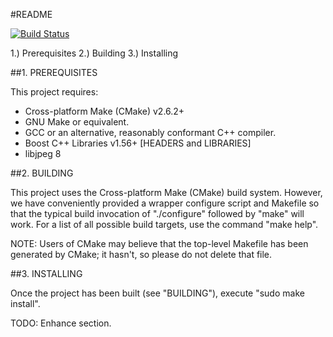 #README

[![Build Status](https://travis-ci.org/acoburn/image-laplacian.png?branch=master)](https://travis-ci.org/acoburn/image-laplacian)

 1.) Prerequisites
 2.) Building
 3.) Installing
 
##1. PREREQUISITES

 This project requires:
  * Cross-platform Make (CMake) v2.6.2+
  * GNU Make or equivalent.
  * GCC or an alternative, reasonably conformant C++ compiler.
  * Boost C++ Libraries v1.56+ [HEADERS and LIBRARIES]
  * libjpeg 8

##2. BUILDING
 
 This project uses the Cross-platform Make (CMake) build system. However, we
 have conveniently provided a wrapper configure script and Makefile so that
 the typical build invocation of "./configure" followed by "make" will work.
 For a list of all possible build targets, use the command "make help".

 NOTE: Users of CMake may believe that the top-level Makefile has been
 generated by CMake; it hasn't, so please do not delete that file.

##3. INSTALLING

 Once the project has been built (see "BUILDING"), execute "sudo make install".


 TODO: Enhance section.
